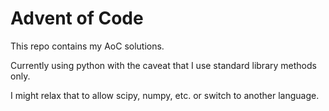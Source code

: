 # Advent of Code

This repo contains my AoC solutions.

Currently using python with the caveat that I use standard library methods only.

I might relax that to allow scipy, numpy, etc. or switch to another language.
